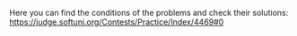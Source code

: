 Here you can find the conditions of the problems and check their solutions: https://judge.softuni.org/Contests/Practice/Index/4469#0